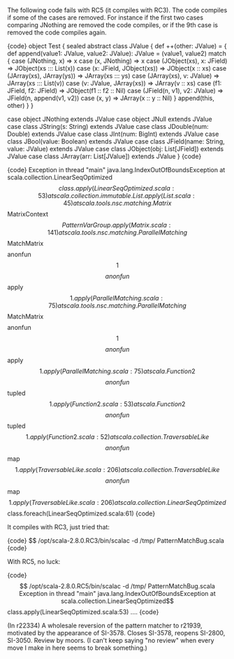 The following code fails with RC5 (it compiles with RC3). The code compiles if some of the cases are removed. For instance if the first two cases comparing JNothing are removed the code compiles, or if the 9th case is removed the code compiles again.

{code}
object Test {
  sealed abstract class JValue {
    def ++(other: JValue) = {
      def append(value1: JValue, value2: JValue): JValue = (value1, value2) match {
	case (JNothing, x) => x
	case (x, JNothing) => x
	case (JObject(xs), x: JField) => JObject(xs ::: List(x))
	case (x: JField, JObject(xs)) => JObject(x :: xs)
	case (JArray(xs), JArray(ys)) => JArray(xs ::: ys)
	case (JArray(xs), v: JValue) => JArray(xs ::: List(v))
	case (v: JValue, JArray(xs)) => JArray(v :: xs)
	case (f1: JField, f2: JField) => JObject(f1 :: f2 :: Nil)
	case (JField(n, v1), v2: JValue) => JField(n, append(v1, v2))
	case (x, y) => JArray(x :: y :: Nil)
      }
      append(this, other)
    }
  }

  case object JNothing extends JValue
  case object JNull extends JValue
  case class JString(s: String) extends JValue
  case class JDouble(num: Double) extends JValue
  case class JInt(num: BigInt) extends JValue
  case class JBool(value: Boolean) extends JValue
  case class JField(name: String, value: JValue) extends JValue
  case class JObject(obj: List[JField]) extends JValue 
  case class JArray(arr: List[JValue]) extends JValue
}
{code}

{code}
Exception in thread "main" java.lang.IndexOutOfBoundsException
	at scala.collection.LinearSeqOptimized$$class.apply(LinearSeqOptimized.scala:53)
	at scala.collection.immutable.List.apply(List.scala:45)
	at scala.tools.nsc.matching.Matrix$$MatrixContext$$PatternVarGroup.apply(Matrix.scala:141)
	at scala.tools.nsc.matching.ParallelMatching$$MatchMatrix$$$$anonfun$$1$$$$anonfun$$apply$$1.apply(ParallelMatching.scala:75)
	at scala.tools.nsc.matching.ParallelMatching$$MatchMatrix$$$$anonfun$$1$$$$anonfun$$apply$$1.apply(ParallelMatching.scala:75)
	at scala.Function2$$$$anonfun$$tupled$$1.apply(Function2.scala:53)
	at scala.Function2$$$$anonfun$$tupled$$1.apply(Function2.scala:52)
	at scala.collection.TraversableLike$$$$anonfun$$map$$1.apply(TraversableLike.scala:206)
	at scala.collection.TraversableLike$$$$anonfun$$map$$1.apply(TraversableLike.scala:206)
	at scala.collection.LinearSeqOptimized$$class.foreach(LinearSeqOptimized.scala:61)
{code}

It compiles with RC3, just tried that:

{code}
$$ /opt/scala-2.8.0.RC3/bin/scalac -d /tmp/ PatternMatchBug.scala
{code}

With RC5, no luck:

{code}
$$ /opt/scala-2.8.0.RC5/bin/scalac -d /tmp/ PatternMatchBug.scala
Exception in thread "main" java.lang.IndexOutOfBoundsException
	at scala.collection.LinearSeqOptimized$$class.apply(LinearSeqOptimized.scala:53)
....
{code}

(In r22334) A wholesale reversion of the pattern matcher to r21939, motivated
by the appearance of SI-3578.  Closes SI-3578, reopens SI-2800, SI-3050.
Review by moors.  (I can't keep saying "no review" when every
move I make in here seems to break something.)
